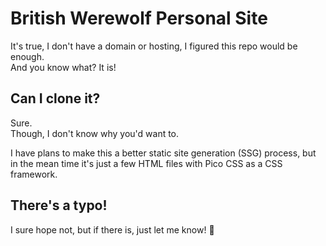 # British Werewolf Personal Site
It's true, I don't have a domain or hosting, I figured this repo would be enough.  
And you know what? It is!

## Can I clone it?
Sure.  
Though, I don't know why you'd want to.

I have plans to make this a better static site generation (SSG) process, but in the mean time it's just a few HTML files with Pico CSS as a CSS framework.

## There's a typo!
I sure hope not, but if there is, just let me know! 🙂

